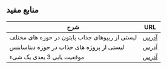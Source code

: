## منابع مفید

|شرح  | URL|
|----|---|
|لیستی از ریپوهای جذاب پایتون در حوزه های مختلف|[آدرس](https://github.com/vinta/awesome-python)|
|لیستی از پروژه های  جذاب در حوزه دیتاساینس |[آدرس](https://github.com/krzjoa/awesome-python-data-science)|
|موقعیت یابی 3 بعدی یک شیء |[آدرس](https://github.com/xiongyihui/tdoa.git)|

